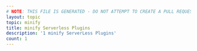 ```yaml
---
# NOTE: THIS FILE IS GENERATED - DO NOT ATTEMPT TO CREATE A PULL REQUEST TO UPDATE THE DATA. 
layout: topic
topic: minify
title: minify Serverless Plugins
description: '1 minify ServerLess Plugins'
count: 1
---
```

